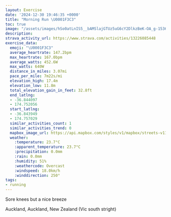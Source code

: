 ```yaml
---
layout: Exercise
date: '2024-12-30 19:46:35 +0000'
title: "Morning Run \U0001F3C3"
toc: true
image: "/assets/images/hSo0atLnIS5__bAMSlajGTUz5uG6cY2DlkzBeK-OA_g-1536x2048.jpg.jpeg"
description:
strava_activity_url: https://www.strava.com/activities/13226085448
exercise_data:
  emoji: "\U0001F3C3"
  average_heartrate: 147.2bpm
  max_heartrate: 167.0bpm
  average_watts: 452.6W
  max_watts: 640W
  distance_in_miles: 3.07mi
  pace_per_mile: 7m22s/mi
  elevation_high: 17.4m
  elevation_low: 11.8m
  total_elevation_gain_in_feet: 32.8ft
  end_latlng:
  - -36.844097
  - 174.752056
  start_latlng:
  - -36.843949
  - 174.757029
  similar_activities_count: 1
  similar_activities_trend: 0
  mapbox_image_url: https://api.mapbox.com/styles/v1/mapbox/streets-v11/static/path-5+787af2-1.0(hm%7B_Fybsi%60%40JE%40ECGCz%40%60AIXOPAn%40%40d%40DhAC%5C%40LFZZh%40TLNFNLt%40Br%40Ar%40Jv%40CNGLc%40IQ%40EHAX%40Z%3Fv%40ChA%40lBEhAKh%40MN%5DRa%40D%5DEe%40SeAk%40g%40g%40Ye%40GEWA_%40FSA_%40Po%40FeAb%40QIQESS_%40Sk%40Kk%40Ua%40YIFsAa%40K%3FENKjAHJNJN%5CBBl%40NNAn%40PLHDFBRI%7C%40WvAK%5E_%40v%40mBxDc%40hAg%40bBEJOLGL%5BlBo%40pCE%7C%40EJ%40VGdAIv%40a%40%7C%40%5Dl%40WLi%40LmAlA%5DNk%40Fi%40b%40Wh%40u%40jA%5Bl%40eChFIHE%40k%40c%40IAi%40~%40K%5Cm%40vAOZIHW%40s%40IoB%5D%7BA%5Bo%40GkB%5B%5B%3Fa%40Mo%40Ia%40Ku%40AE%40SVCLFv%40CNHt%40l%40vDVx%40n%40nAf%40v%40bAdAbAp%40JFuEsEo%40yA%5BoAWmCG%5BLg%40%40QCYBQBENIpA%3FrANjBX%5EB%60%40JhANvDp%40J%3FHCFIpEoJhAeCj%40cAJC%60%40FVFPAPGt%40i%40JCX%3FJE~A%7DA%60A%5Df%40w%40FSLk%40XqEh%40sC%5CyAJ%5DLOLYl%40kBdA%7DB),pin-s-s+e5b22e(174.75645,-36.84581),pin-s-f+89ae00(174.75078,-36.84347999999998)/auto/800x800?access_token=pk.eyJ1Ijoiam9zaGJlY2ttYW4iLCJhIjoiY205eWR2aDd1MWZ6djJrbXc4a3M0bWZleiJ9.XiG9OWkNcZk2QzjJbxLB4A
  weather:
    :temperature: 23.7°C
    :apparent_temperature: 23.7°C
    :precipitation: 0.0mm
    :rain: 0.0mm
    :humidity: 51%
    :weathercode: Overcast
    :windspeed: 18.0km/h
    :winddirection: 250°
tags:
- running
---
```

Sore knees but a nice breeze

Auckland, Auckland, New Zealand (Vic south stright)
